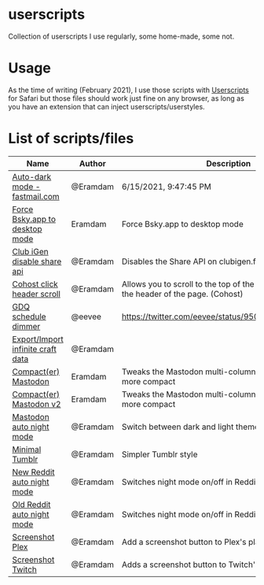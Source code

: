 # userscripts

Collection of userscripts I use regularly, some home-made, some not.

# Usage

As the time of writing (February 2021), I use those scripts with [Userscripts](https://apps.apple.com/us/app/userscripts/id1463298887?mt=12) for Safari but those files should work just fine on any browser, as long as you have an extension that can inject userscripts/userstyles.

# List of scripts/files

<!-- Insert files table -->

| Name                                                                                                                          | Author   | Description                                                                                 |
| ----------------------------------------------------------------------------------------------------------------------------- | -------- | ------------------------------------------------------------------------------------------- |
| [Auto-dark mode - fastmail.com](https://github.com/eramdam/userscripts/blob/main/Auto-dark%20mode%20-%20fastmail.com.user.js) | @Eramdam | 6/15/2021, 9:47:45 PM                                                                       |
| [Force Bsky.app to desktop mode](https://github.com/eramdam/userscripts/blob/main/bluesky%20force%20desktop.user.js)          | Eramdam  | Force Bsky.app to desktop mode                                                              |
| [Club iGen disable share api](https://github.com/eramdam/userscripts/blob/main/Club%20iGen%20disable%20share%20api.user.js)   | @Eramdam | Disables the Share API on clubigen.fr                                                       |
| [Cohost click header scroll](https://github.com/eramdam/userscripts/blob/main/cohost%20click%20header%20to%20scroll.user.js)  | @Eramdam | Allows you to scroll to the top of the page by clicking on the header of the page. (Cohost) |
| [GDQ schedule dimmer](https://github.com/eramdam/userscripts/blob/main/GDQ%20schedule%20dimmer.user.js)                       | @eevee   | https://twitter.com/eevee/status/950119009638232064                                         |
| [Export/Import infinite craft data](https://github.com/eramdam/userscripts/blob/main/infinite-craft-save.user.js)             | @Eramdam |                                                                                             |
| [Compact(er) Mastodon](https://github.com/eramdam/userscripts/blob/main/mastocompact-old.user.css)                            | Eramdam  | Tweaks the Mastodon multi-column UI to make it slightly more compact                        |
| [Compact(er) Mastodon v2](https://github.com/eramdam/userscripts/blob/main/mastocompact.user.css)                             | Eramdam  | Tweaks the Mastodon multi-column UI to make it slightly more compact                        |
| [Mastodon auto night mode](https://github.com/eramdam/userscripts/blob/main/Mastodon%20auto%20night%20mode.user.js)           | @Eramdam | Switch between dark and light theme on Mastodon                                             |
| [Minimal Tumblr](https://github.com/eramdam/userscripts/blob/main/Minimal%20Tumblr.css)                                       | @Eramdam | Simpler Tumblr style                                                                        |
| [New Reddit auto night mode](https://github.com/eramdam/userscripts/blob/main/New%20Reddit%20auto%20night%20mode.user.js)     | @Eramdam | Switches night mode on/off in Reddit's new layout                                           |
| [Old Reddit auto night mode](https://github.com/eramdam/userscripts/blob/main/Old%20Reddit%20auto%20night%20mode.user.js)     | @Eramdam | Switches night mode on/off in Reddit's old layout                                           |
| [Screenshot Plex](https://github.com/eramdam/userscripts/blob/main/Screenshot%20Plex.user.js)                                 | @Eramdam | Add a screenshot button to Plex's player                                                    |
| [Screenshot Twitch](https://github.com/eramdam/userscripts/blob/main/Screenshot%20Twitch.user.js)                             | @Eramdam | Adds a screenshot button to Twitch's player                                                 |
